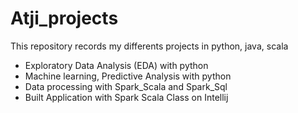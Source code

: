 # Atji_projects
This repository records my differents projects in python, java, scala
- Exploratory Data Analysis (EDA) with python
- Machine learning, Predictive Analysis with python
- Data processing with Spark_Scala and Spark_Sql
- Built Application with Spark Scala Class on Intellij

